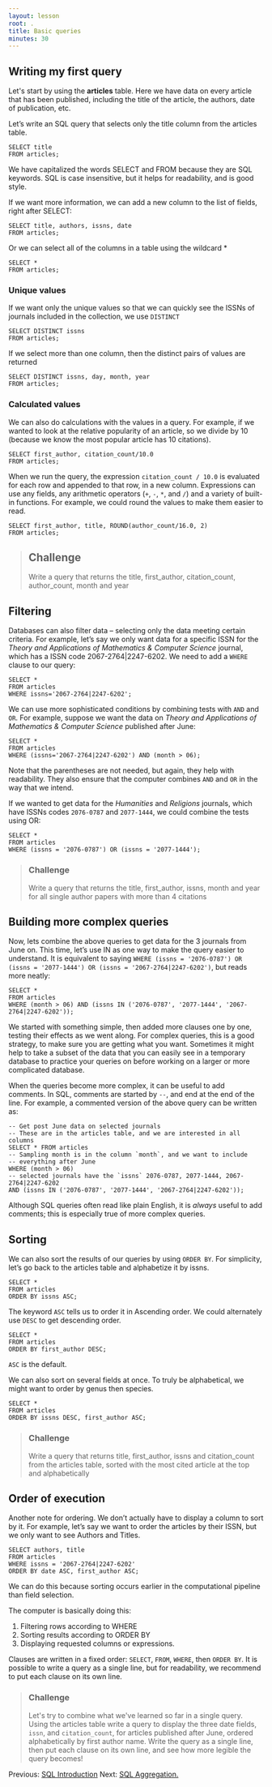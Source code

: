 ```yaml
---
layout: lesson
root: .
title: Basic queries
minutes: 30
---
```


## Writing my first query

Let's start by using the **articles** table. Here we have data on every
article that has been published, including the title of the article, the
authors, date of publication, etc.

Let’s write an SQL query that selects only the title column from the
articles table.

    SELECT title
    FROM articles;

We have capitalized the words SELECT and FROM because they are SQL keywords.
SQL is case insensitive, but it helps for readability, and is good style.

If we want more information, we can add a new column to the list of fields,
right after SELECT:

    SELECT title, authors, issns, date
    FROM articles;

Or we can select all of the columns in a table using the wildcard *

    SELECT *
    FROM articles;

### Unique values

If we want only the unique values so that we can quickly see the ISSNs of
journals included in the collection, we use `DISTINCT`

    SELECT DISTINCT issns
    FROM articles;

If we select more than one column, then the distinct pairs of values are
returned

    SELECT DISTINCT issns, day, month, year
    FROM articles;

### Calculated values

We can also do calculations with the values in a query.
For example, if we wanted to look at the relative popularity of an article,
so we divide by 10 (because we know the most popular article has 10 citations).

    SELECT first_author, citation_count/10.0
    FROM articles;

When we run the query, the expression `citation_count / 10.0` is evaluated for each
row and appended to that row, in a new column.  Expressions can use any fields,
any arithmetic operators (`+`, `-`, `*`, and `/`) and a variety of built-in
functions. For example, we could round the values to make them easier to read.

    SELECT first_author, title, ROUND(author_count/16.0, 2)
    FROM articles;

> ## Challenge
>
> Write a query that returns the title, first_author, citation_count,
> author_count, month and year

## Filtering

Databases can also filter data – selecting only the data meeting certain
criteria.  For example, let’s say we only want data for a specific ISSN
for the *Theory and Applications of Mathematics & Computer Science* journal,
which has a ISSN code 2067-2764|2247-6202.  We need to add a
`WHERE` clause to our query:

    SELECT *
    FROM articles
    WHERE issns='2067-2764|2247-6202';

We can use more sophisticated conditions by combining tests with `AND`
and `OR`.  For example, suppose we want the data on *Theory and Applications of Mathematics & Computer Science*
published after June:

    SELECT *
    FROM articles
    WHERE (issns='2067-2764|2247-6202') AND (month > 06);

Note that the parentheses are not needed, but again, they help with
readability.  They also ensure that the computer combines `AND` and `OR`
in the way that we intend.

If we wanted to get data for the *Humanities* and *Religions* journals, which have
ISSNs codes `2076-0787` and `2077-1444`, we could combine the tests using OR:

    SELECT *
    FROM articles
    WHERE (issns = '2076-0787') OR (issns = '2077-1444');

> ### Challenge
>
> Write a query that returns the title, first_author, issns, month and year
> for all single author papers with more than 4 citations


## Building more complex queries

Now, lets combine the above queries to get data for the 3 journals from
June on.  This time, let’s use IN as one way to make the query easier
to understand.  It is equivalent to saying `WHERE (issns = '2076-0787') OR (issns
= '2077-1444') OR (issns = '2067-2764|2247-6202')`, but reads more neatly:

    SELECT *
    FROM articles
    WHERE (month > 06) AND (issns IN ('2076-0787', '2077-1444', '2067-2764|2247-6202'));

We started with something simple, then added more clauses one by one, testing
their effects as we went along.  For complex queries, this is a good strategy,
to make sure you are getting what you want.  Sometimes it might help to take a
subset of the data that you can easily see in a temporary database to practice
your queries on before working on a larger or more complicated database.

When the queries become more complex, it can be useful to add comments. In SQL,
comments are started by `--`, and end at the end of the line. For example, a
commented version of the above query can be written as:

    -- Get post June data on selected journals
    -- These are in the articles table, and we are interested in all columns
    SELECT * FROM articles
    -- Sampling month is in the column `month`, and we want to include
    -- everything after June
    WHERE (month > 06)
    -- selected journals have the `issns` 2076-0787, 2077-1444, 2067-2764|2247-6202
    AND (issns IN ('2076-0787', '2077-1444', '2067-2764|2247-6202'));

Although SQL queries often read like plain English, it is *always* useful to add
comments; this is especially true of more complex queries.

## Sorting

We can also sort the results of our queries by using `ORDER BY`.
For simplicity, let’s go back to the articles table and alphabetize it by issns.

    SELECT *
    FROM articles
    ORDER BY issns ASC;

The keyword `ASC` tells us to order it in Ascending order.
We could alternately use `DESC` to get descending order.

    SELECT *
    FROM articles
    ORDER BY first_author DESC;

`ASC` is the default.

We can also sort on several fields at once.
To truly be alphabetical, we might want to order by genus then species.

    SELECT *
    FROM articles
    ORDER BY issns DESC, first_author ASC;

> ### Challenge
>
> Write a query that returns title, first_author, issns and citation_count from
> the articles table, sorted with the most cited article at the top and
> alphabetically


## Order of execution

Another note for ordering. We don’t actually have to display a column to sort by
it.  For example, let’s say we want to order the articles by their ISSN, but
we only want to see Authors and Titles.

    SELECT authors, title
    FROM articles
    WHERE issns = '2067-2764|2247-6202'
    ORDER BY date ASC, first_author ASC;

We can do this because sorting occurs earlier in the computational pipeline than
field selection.

The computer is basically doing this:

1. Filtering rows according to WHERE
2. Sorting results according to ORDER BY
3. Displaying requested columns or expressions.

Clauses are written in a fixed order: `SELECT`, `FROM`, `WHERE`, then `ORDER
BY`. It is possible to write a query as a single line, but for readability,
we recommend to put each clause on its own line.

> ### Challenge
>
> Let's try to combine what we've learned so far in a single
> query.  Using the articles table write a query to display the three date fields,
> `issn`, and `citation_count`, for articles published after June, ordered
> alphabetically by first author name. Write the query as a single line, then
> put each clause on its own line, and see how more legible the query becomes!

Previous: [SQL Introduction](00-sql-introduction.html) Next: [SQL Aggregation.](02-sql-aggregation.html)

